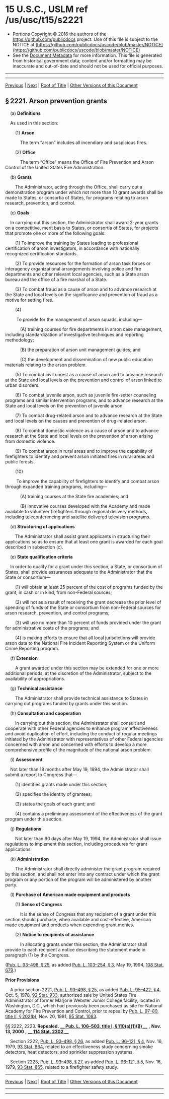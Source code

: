 ---
---

# 15 U.S.C., USLM ref /us/usc/t15/s2221

* Portions Copyright © 2016 the authors of the https://github.com/publicdocs project.
  Use of this file is subject to the NOTICE at [https://github.com/publicdocs/uscode/blob/master/NOTICE](https://github.com/publicdocs/uscode/blob/master/NOTICE)
* See the [Document Metadata](././../../../..//README.md) for more information.
  This file is generated from historical government data; content and/or formatting may be inaccurate and out-of-date and should not be used for official purposes.

----------
----------

[Previous](./../../../..//us/usc/t15/ch49/m__us_usc_t15_s2220.md) | [Next](./../../../..//us/usc/t15/ch49/m__us_usc_t15_s2223a.md) | [Root of Title](./../../../../) | [Other Versions of this Document](https://publicdocs.github.io/go/links?ns=uslm&ref=%2Fus%2Fusc%2Ft15%2Fs2221)

## § 2221. Arson prevention grants

    (a) __Definitions__ 

    As used in this section:

        (1) __Arson__ 

            The term “arson” includes all incendiary and suspicious fires.

        (2) __Office__ 

            The term “Office” means the Office of Fire Prevention and Arson Control of the United States Fire Administration.

    (b) __Grants__ 

        The Administrator, acting through the Office, shall carry out a demonstration program under which not more than 10 grant awards shall be made to States, or consortia of States, for programs relating to arson research, prevention, and control.

    (c) __Goals__ 

    In carrying out this section, the Administrator shall award 2-year grants on a competitive, merit basis to States, or consortia of States, for projects that promote one or more of the following goals:

        (1) To improve the training by States leading to professional certification of arson investigators, in accordance with nationally recognized certification standards.

        (2) To provide resources for the formation of arson task forces or interagency organizational arrangements involving police and fire departments and other relevant local agencies, such as a State arson bureau and the office of a fire marshal of a State.

        (3) To combat fraud as a cause of arson and to advance research at the State and local levels on the significance and prevention of fraud as a motive for setting fires.

        (4)

         To provide for the management of arson squads, including—

            (A) training courses for fire departments in arson case management, including standardization of investigative techniques and reporting methodology;

            (B) the preparation of arson unit management guides; and

            (C) the development and dissemination of new public education materials relating to the arson problem.

        (5) To combat civil unrest as a cause of arson and to advance research at the State and local levels on the prevention and control of arson linked to urban disorders.

        (6) To combat juvenile arson, such as juvenile fire-setter counseling programs and similar intervention programs, and to advance research at the State and local levels on the prevention of juvenile arson.

        (7) To combat drug-related arson and to advance research at the State and local levels on the causes and prevention of drug-related arson.

        (8) To combat domestic violence as a cause of arson and to advance research at the State and local levels on the prevention of arson arising from domestic violence.

        (9) To combat arson in rural areas and to improve the capability of firefighters to identify and prevent arson initiated fires in rural areas and public forests.

        (10)

         To improve the capability of firefighters to identify and combat arson through expanded training programs, including—

            (A) training courses at the State fire academies; and

            (B) innovative courses developed with the Academy and made available to volunteer firefighters through regional delivery methods, including teleconferencing and satellite delivered television programs.

    (d) __Structuring of applications__ 

        The Administrator shall assist grant applicants in structuring their applications so as to ensure that at least one grant is awarded for each goal described in subsection (c).

    (e) __State qualification criteria__ 

    In order to qualify for a grant under this section, a State, or consortium of States, shall provide assurances adequate to the Administrator that the State or consortium—

        (1) will obtain at least 25 percent of the cost of programs funded by the grant, in cash or in kind, from non-Federal sources;

        (2) will not as a result of receiving the grant decrease the prior level of spending of funds of the State or consortium from non-Federal sources for arson research, prevention, and control programs;

        (3) will use no more than 10 percent of funds provided under the grant for administrative costs of the programs; and

        (4) is making efforts to ensure that all local jurisdictions will provide arson data to the National Fire Incident Reporting System or the Uniform Crime Reporting program.

    (f) __Extension__ 

        A grant awarded under this section may be extended for one or more additional periods, at the discretion of the Administrator, subject to the availability of appropriations.

    (g) __Technical assistance__ 

        The Administrator shall provide technical assistance to States in carrying out programs funded by grants under this section.

    (h) __Consultation and cooperation__ 

        In carrying out this section, the Administrator shall consult and cooperate with other Federal agencies to enhance program effectiveness and avoid duplication of effort, including the conduct of regular meetings initiated by the Administrator with representatives of other Federal agencies concerned with arson and concerned with efforts to develop a more comprehensive profile of the magnitude of the national arson problem.

    (i) __Assessment__ 

    Not later than 18 months after May 19, 1994, the Administrator shall submit a report to Congress that—

        (1) identifies grants made under this section;

        (2) specifies the identity of grantees;

        (3) states the goals of each grant; and

        (4) contains a preliminary assessment of the effectiveness of the grant program under this section.

    (j) __Regulations__ 

        Not later than 90 days after May 19, 1994, the Administrator shall issue regulations to implement this section, including procedures for grant applications.

    (k) __Administration__ 

        The Administrator shall directly administer the grant program required by this section, and shall not enter into any contract under which the grant program or any portion of the program will be administered by another party.

    (l) __Purchase of American made equipment and products__ 

        (1) __Sense of Congress__ 

            It is the sense of Congress that any recipient of a grant under this section should purchase, when available and cost-effective, American made equipment and products when expending grant monies.

        (2) __Notice to recipients of assistance__ 

            In allocating grants under this section, the Administrator shall provide to each recipient a notice describing the statement made in paragraph (1) by the Congress.

([Pub. L. 93–498, § 25][/us/pl/93/498/s25], as added [Pub. L. 103–254, § 3][/us/pl/103/254/s3], May 19, 1994, [108 Stat. 679][/us/stat/108/679].)

 __Prior Provisions__ 

    A prior section 2221, [Pub. L. 93–498, § 25][/us/pl/93/498/s25], as added [Pub. L. 95–422, § 4][/us/pl/95/422/s4], Oct. 5, 1978, [92 Stat. 933][/us/stat/92/933], authorized sale by United States Fire Administrator of former Marjorie Webster Junior College facility, located in Washington, D.C., which had previously been purchased as site for National Academy for Fire Prevention and Control, prior to repeal by [Pub. L. 97–80, title II, § 202(b)][/us/pl/97/80/s202/b], Nov. 20, 1981, [95 Stat. 1083][/us/stat/95/1083].

§§ 2222, 2223. __Repealed.__  __[__  __Pub. L. 106–503, title I, § 110(a)(1)(B)__  __][/us/pl/106/503/s110/a/1/B]__  __,__  __Nov. 13, 2000__  __,__  __[__  __114 Stat. 2302__  __][/us/stat/114/2302]__ 

    Section 2222, [Pub. L. 93–498, § 26][/us/pl/93/498/s26], as added [Pub. L. 96–121, § 4][/us/pl/96/121/s4], Nov. 16, 1979, [93 Stat. 864][/us/stat/93/864], related to an effectiveness study concerning smoke detectors, heat detectors, and sprinkler suppression systems.

    Section 2223, [Pub. L. 93–498, § 27][/us/pl/93/498/s27], as added [Pub. L. 96–121, § 5][/us/pl/96/121/s5], Nov. 16, 1979, [93 Stat. 865][/us/stat/93/865], related to a firefighter safety study.

----------

[Previous](./../../../..//us/usc/t15/ch49/m__us_usc_t15_s2220.md) | [Next](./../../../..//us/usc/t15/ch49/m__us_usc_t15_s2223a.md) | [Root of Title](./../../../../) | [Other Versions of this Document](https://publicdocs.github.io/go/links?ns=uslm&ref=%2Fus%2Fusc%2Ft15%2Fs2221)

----------
----------

[/us/pl/93/498/s25]: https://publicdocs.github.io/go/links?ns=uslm&ref=%2Fus%2Fpl%2F93%2F498%2Fs25
[/us/pl/103/254/s3]: https://publicdocs.github.io/go/links?ns=uslm&ref=%2Fus%2Fpl%2F103%2F254%2Fs3
[/us/stat/108/679]: https://publicdocs.github.io/go/links?ns=uslm&ref=%2Fus%2Fstat%2F108%2F679
[/us/pl/93/498/s25]: https://publicdocs.github.io/go/links?ns=uslm&ref=%2Fus%2Fpl%2F93%2F498%2Fs25
[/us/pl/95/422/s4]: https://publicdocs.github.io/go/links?ns=uslm&ref=%2Fus%2Fpl%2F95%2F422%2Fs4
[/us/stat/92/933]: https://publicdocs.github.io/go/links?ns=uslm&ref=%2Fus%2Fstat%2F92%2F933
[/us/pl/97/80/s202/b]: https://publicdocs.github.io/go/links?ns=uslm&ref=%2Fus%2Fpl%2F97%2F80%2Fs202%2Fb
[/us/stat/95/1083]: https://publicdocs.github.io/go/links?ns=uslm&ref=%2Fus%2Fstat%2F95%2F1083
[/us/pl/106/503/s110/a/1/B]: https://publicdocs.github.io/go/links?ns=uslm&ref=%2Fus%2Fpl%2F106%2F503%2Fs110%2Fa%2F1%2FB
[/us/stat/114/2302]: https://publicdocs.github.io/go/links?ns=uslm&ref=%2Fus%2Fstat%2F114%2F2302
[/us/pl/93/498/s26]: https://publicdocs.github.io/go/links?ns=uslm&ref=%2Fus%2Fpl%2F93%2F498%2Fs26
[/us/pl/96/121/s4]: https://publicdocs.github.io/go/links?ns=uslm&ref=%2Fus%2Fpl%2F96%2F121%2Fs4
[/us/stat/93/864]: https://publicdocs.github.io/go/links?ns=uslm&ref=%2Fus%2Fstat%2F93%2F864
[/us/pl/93/498/s27]: https://publicdocs.github.io/go/links?ns=uslm&ref=%2Fus%2Fpl%2F93%2F498%2Fs27
[/us/pl/96/121/s5]: https://publicdocs.github.io/go/links?ns=uslm&ref=%2Fus%2Fpl%2F96%2F121%2Fs5
[/us/stat/93/865]: https://publicdocs.github.io/go/links?ns=uslm&ref=%2Fus%2Fstat%2F93%2F865


